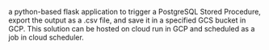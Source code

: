 a python-based flask application to trigger a PostgreSQL Stored Procedure, export the output as a .csv file, and save it in a specified GCS bucket in GCP. This solution can be hosted on cloud run in GCP and scheduled as a job in cloud scheduler.
